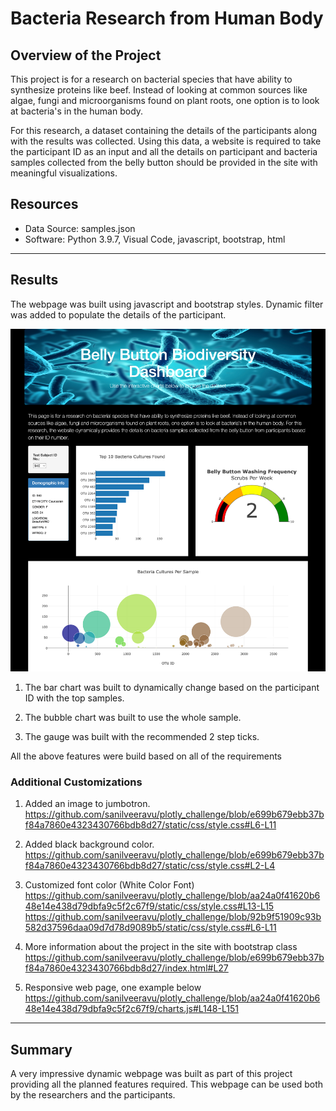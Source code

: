 # Bacteria Research from Human Body

## Overview of the Project

This project is for a research on bacterial species that have ability to synthesize proteins like beef. Instead of looking at common sources like algae, fungi and microorganisms found on plant roots, one option is to look at bacteria's in the human body.

For this research, a dataset containing the details of the participants along with the results was collected. Using this data, a website is required to take the participant ID as an input and all the details on participant and bacteria samples collected from the belly button should be provided in the site with meaningful visualizations.

## Resources
- Data Source: samples.json
- Software: Python 3.9.7, Visual Code, javascript, bootstrap, html
---

## Results

The webpage was built using javascript and bootstrap styles. Dynamic filter was added to populate the details of the participant.

![bellybuttonwebpage](Resources/bellybuttonwebpage.png)

1. The bar chart was built to dynamically change based on the participant ID with the top samples.

2. The bubble chart was built to use the whole sample.

3. The gauge was built with the recommended 2 step ticks.

All the above features were build based on all of the requirements

### Additional Customizations

1. Added an image to jumbotron.
https://github.com/sanilveeravu/plotly_challenge/blob/e699b679ebb37bf84a7860e4323430766bdb8d27/static/css/style.css#L6-L11

2. Added black background color.
https://github.com/sanilveeravu/plotly_challenge/blob/e699b679ebb37bf84a7860e4323430766bdb8d27/static/css/style.css#L2-L4

3. Customized font color (White Color Font)
https://github.com/sanilveeravu/plotly_challenge/blob/aa24a0f41620b648e14e438d79dbfa9c5f2c67f9/static/css/style.css#L13-L15
https://github.com/sanilveeravu/plotly_challenge/blob/92b9f51909c93b582d37596daa09d7d78d9089b5/static/css/style.css#L6-L11

4. More information about the project in the site with bootstrap class
https://github.com/sanilveeravu/plotly_challenge/blob/e699b679ebb37bf84a7860e4323430766bdb8d27/index.html#L27

5. Responsive web page, one example below
https://github.com/sanilveeravu/plotly_challenge/blob/aa24a0f41620b648e14e438d79dbfa9c5f2c67f9/charts.js#L148-L151

---

## Summary

A very impressive dynamic webpage was built as part of this project providing all the planned features required. This webpage can be used both by the researchers and the participants.